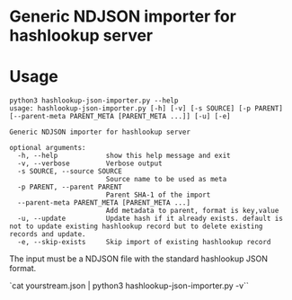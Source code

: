 # Generic NDJSON importer for hashlookup server

# Usage

~~~~
python3 hashlookup-json-importer.py --help
usage: hashlookup-json-importer.py [-h] [-v] [-s SOURCE] [-p PARENT] [--parent-meta PARENT_META [PARENT_META ...]] [-u] [-e]

Generic NDJSON importer for hashlookup server

optional arguments:
  -h, --help            show this help message and exit
  -v, --verbose         Verbose output
  -s SOURCE, --source SOURCE
                        Source name to be used as meta
  -p PARENT, --parent PARENT
                        Parent SHA-1 of the import
  --parent-meta PARENT_META [PARENT_META ...]
                        Add metadata to parent, format is key,value
  -u, --update          Update hash if it already exists. default is not to update existing hashlookup record but to delete existing records and update.
  -e, --skip-exists     Skip import of existing hashlookup record
~~~~

The input must be a NDJSON file with the standard hashlookup JSON format.

`cat yourstream.json | python3 hashlookup-json-importer.py -v``

